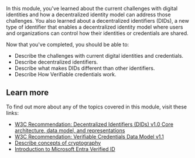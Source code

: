 In this module, you've learned about the current challenges with digital identities and how a decentralized identity model can address those challenges. You also learned about a decentralized identifiers (DIDs), a new type of identifier that enables a decentralized identity model where users and organizations can control how their identities or credentials are shared.

Now that you've completed, you should be able to:

- Describe the challenges with current digital identities and credentials.
- Describe decentralized identifiers.
- Describe what makes DIDs different than other identifiers.
- Describe How Verifiable credentials work.

## Learn more

To find out more about any of the topics covered in this module, visit these links:
- [W3C Recommendation: Decentralized Identifiers (DIDs) v1.0 Core architecture, data model, and representations](https://www.w3.org/TR/did-core/)
- [W3C Recommendation: Verifiable Credentials Data Model v1.1](https://www.w3.org/TR/vc-data-model/)
- [Describe concepts of cryptography](/training/modules/describe-concepts-of-cryptography/)
- [Introduction to Microsoft Entra Verified ID](/azure/active-directory/verifiable-credentials/decentralized-identifier-overview)